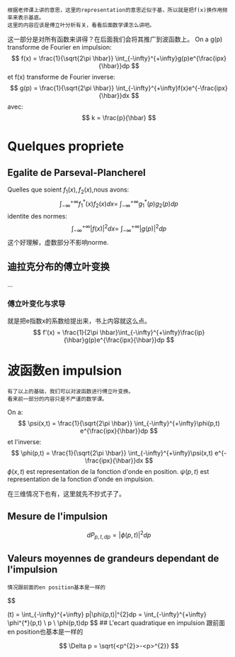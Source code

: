 	根据老师课上讲的意思，这里的representation的意思近似于基，所以就是把f(x)换作用频率来表示基底。
	这里的内容应该是傅立叶分析有关，看看后面数学课怎么讲吧。
这一部分是对所有函数来讲得？在后面我们会将其推广到波函数上。
On a g(p) transforme de Fourier en impulsion:
$$
f(x) = \frac{1}{\sqrt{2\pi \hbar}} \int_{-\infty}^{+\infty}g(p)e^{\frac{ipx}{\hbar}}dp
$$
et f(x) transforme de Fourier inverse:
$$
g(p) = \frac{1}{\sqrt{2\pi \hbar}} \int_{-\infty}^{+\infty}f(x)e^{-\frac{ipx}{\hbar}}dx
$$
avec:
$$
k = \frac{p}{\hbar}
$$
# Quelques propriete
## Egalite de Parseval-Plancherel
Quelles que soient $f_{1}(x),f_{2}(x)$,nous avons:
$$
\int_{-\infty}^{+\infty} f^{*}_{1}(x)f_{2}(x)dx = \
\int_{-\infty}^{+\infty} g^{*}_{1}(p)g_{2}(p)dp
$$
identite des normes:
$$
\int_{-\infty}^{+\infty} |f(x)|^{2}dx = \
\int_{-\infty}^{+\infty} |g(p)|^{2}dp
$$
	这个好理解，虚数部分不影响norme.
## 迪拉克分布的傅立叶变换
...

### 傅立叶变化与求导
就是把e指数x的系数给提出来，书上内容就这么点。
$$
f'(x) = \frac{1}{2\pi \hbar}\int_{-\infty}^{+\infty}\frac{ip}{\hbar}g(p)e^{\frac{ipx}{\hbar}}dp
$$

# 波函数en impulsion
	有了以上的基础，我们可以对波函数进行傅立叶变换。
	看来前一部分的内容只是不严谨的数学课。
On a:
$$
\psi(x,t) = \frac{1}{\sqrt{2\pi \hbar}} \int_{-\infty}^{+\infty}\phi(p,t) e^{\frac{ipx}{\hbar}}dp
$$
et l'inverse:
$$
\phi(p,t) = \frac{1}{\sqrt{2\pi \hbar}} \int_{-\infty}^{+\infty}\psi(x,t) e^{-\frac{ipx}{\hbar}}dx
$$
$\phi(x,t)$ est representation de la fonction d'onde en position.
$\psi(p,t)$ est representation de la fonction d'onde en impulsion.

在三维情况下也有，这里就先不抄式子了。
## Mesure de l'impulsion
$$
dP_{p,t,dp} = |\phi(p,t)|^{2}dp
$$

## Valeurs moyennes de grandeurs dependant de l'impulsion
	情况跟前面的en position基本是一样的

$$
<p>(t) = \int_{-\infty}^{+\infty} p|\phi(p,t)|^{2}dp = \int_{-\infty}^{+\infty} \phi^{*}(p,t) \ p \ \phi(p,t)dp
$$
## L'ecart quadratique en impulsion
	跟前面en position也基本是一样的

$$
\Delta p = \sqrt{<p^{2}>-<p>^{2}}
$$


